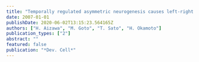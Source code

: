 ```yaml
---
title: "Temporally regulated asymmetric neurogenesis causes left-right difference in the zebrafish habenular structures"
date: 2007-01-01
publishDate: 2020-06-02T13:15:23.564165Z
authors: ["H. Aizawa", "M. Goto", "T. Sato", "H. Okamoto"]
publication_types: ["2"]
abstract: ""
featured: false
publication: "*Dev. Cell*"
---
```


